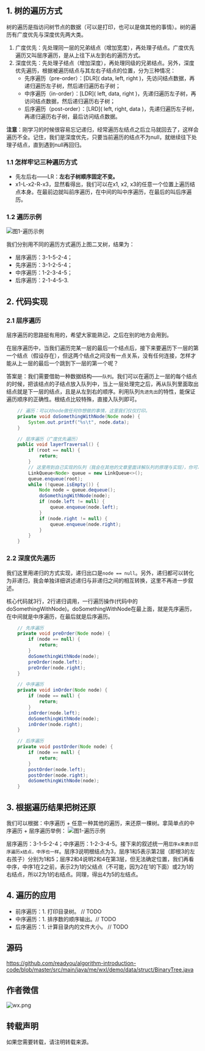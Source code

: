## 1. 树的遍历方式
树的遍历是指访问树节点的数据（可以是打印，也可以是做其他的事情）。树的遍历有广度优先与深度优先两大类。

1. 广度优先：先处理同一层的兄弟结点（增加宽度），再处理子结点。广度优先遍历又叫层序遍历，是从上往下从左到右的遍历方式。
2. 深度优先：先处理子结点（增加深度），再处理同级的兄弟结点。另外，深度优先遍历，根据被遍历结点与其左右子结点的位置，分为三种情况：
    * 先序遍历（pre-order）：[DLR]( data, left, right )，先访问结点数据，再递归遍历左子树，然后递归遍历右子树；
    * 中序遍历（in-order）：[LDR]( left, data, right )，先递归遍历左子树，再访问结点数据，然后递归遍历右子树；
    * 后序遍历（post-order）：[LRD]( left, right, data )，先递归遍历左子树，再递归遍历右子树，最后访问结点数据。

**注意**：刚学习的时候很容易忘记递归，经常遍历左结点之后立马就回去了，这样会遍历不全。记住，我们是深度优先，只要当前遍历的结点不为null，就继续往下处理子结点，直到遇到null再回归。

### 1.1 怎样牢记三种遍历方式
* 先左后右——LR：**左右子树顺序固定不变。**
* x1-L-x2-R-x3，显然看得出，我们可以在x1, x2, x3的任意一个位置上遍历结点本身。在最前边就叫前序遍历，在中间的叫中序遍历，在最后的叫后序遍历。

### 1.2 遍历示例
![图1-遍历示例](https://upload-images.jianshu.io/upload_images/188421-2e47fb51c440903e.png?imageMogr2/auto-orient/strip%7CimageView2/2/w/1000/format/webp)

我们分别用不同的遍历方式遍历上图二叉树，结果为：
* 层序遍历：3-1-5-2-4；
* 先序遍历：3-1-2-5-4；
* 中序遍历：1-2-3-4-5；
* 后序遍历：2-1-4-5-3.

## 2. 代码实现
### 2.1 层序遍历
层序遍历的思路挺有用的，希望大家能熟记，之后在别的地方会用到。

在层序遍历中，当我们遍历完某一层的最后一个结点后，接下来要遍历下一层的第一个结点（假设存在），但这两个结点之间没有一点关系，没有任何连接，怎样才能从上一层的最后一个跳到下一层的第一个呢？

答案是：我们需要借助一种数据结构——`队列`。我们可以在遍历上一层的每个结点的时候，把该结点的子结点放入队列中，当上一层处理完之后，再从队列里面取出结点就是下一层的结点，且是从左到右的顺序。利用队列`先进先出`的特性，能保证遍历顺序的正确性。根结点比较特殊，直接入队列即可。

```java
    // 遍历：可以对node做任何你想做的事情，这里我们仅仅打印。
    private void doSomethingWithNode(Node node) {
        System.out.printf("%s\t", node.data);
    }

    // 层序遍历（广度优先遍历）
    public void layerTraversal() {
        if (root == null) {
            return;
        }
        // 这里用到自己实现的队列（我会在其他的文章里面详解队列的原理与实现），你可以换成系统自带的。
        LinkQueue<Node> queue = new LinkQueue<>();
        queue.enqueue(root);
        while (!queue.isEmpty()) {
            Node node = queue.dequeue();
            doSomethingWithNode(node);
            if (node.left != null) {
                queue.enqueue(node.left);
            }
            if (node.right != null) {
                queue.enqueue(node.right);
            }
        }
    }
```

### 2.2 深度优先遍历
我们这里用递归的方式实现，递归出口是`node == null`。另外，递归都可以转化为非递归，我会单独详细讲述递归与非递归之间的相互转换，这里不再进一步叙述。

核心代码就3行，2行递归调用，一行遍历操作(代码中的doSomethingWithNode)。doSomethingWithNode在最上面，就是先序遍历，在中间就是中序遍历，在最后就是后序遍历。

```java
    // 先序遍历
    private void preOrder(Node node) {
        if (node == null) {
            return;
        }
        doSomethingWithNode(node);
        preOrder(node.left);
        preOrder(node.right);
    }

    // 中序遍历
    private void inOrder(Node node) {
        if (node == null) {
            return;
        }
        inOrder(node.left);
        doSomethingWithNode(node);
        inOrder(node.right);
    }

    // 后序遍历
    private void postOrder(Node node) {
        if (node == null) {
            return;
        }
        postOrder(node.left);
        postOrder(node.right);
        doSomethingWithNode(node);
    }
```

## 3. 根据遍历结果把树还原
我们可以根据：中序遍历 + 任意一种其他的遍历，来还原一棵树。拿简单点的中序遍历 + 层序遍历举例：
![图1-遍历示例](https://upload-images.jianshu.io/upload_images/188421-2e47fb51c440903e.png?imageMogr2/auto-orient/strip%7CimageView2/2/w/1000/format/webp)

层序遍历：3-1-5-2-4；中序遍历：1-2-3-4-5。接下来的叙述统一用`层序x来表示层序遍历x结点，中序也一样`。层序3说明根结点为3，层序1和5表示第2层（即根3的左右孩子）分别为1和5；层序2和4说明2和4在第3层，但无法确定位置，我们再看中序，中序1在2之前，表示2为1的父结点（不可能，因为2在1的下面）或2为1的右结点，所以2为1的右结点。同理，得出4为5的左结点。

## 4. 遍历的应用
* 前序遍历：1. 打印目录树。 // TODO
* 中序遍历：1. 排序数的顺序输出。// TODO
* 后序遍历：1. 计算目录内的文件大小。 // TODO

## 源码
https://github.com/readyou/algorithm-introduction-code/blob/master/src/main/java/me/wxl/demo/data/struct/BinaryTree.java

## 作者微信
![wx.png](https://upload-images.jianshu.io/upload_images/188421-b5fb98e9e1301bcc.png?imageMogr2/auto-orient/strip%7CimageView2/2/w/1240)

## 转载声明
如果您需要转载，请注明转载来源。
